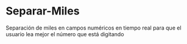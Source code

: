 # Separar-Miles
Separación de miles en campos numéricos en tiempo real para que el usuario lea mejor el número que está digitando
